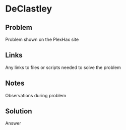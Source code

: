 # DeClastley

## Problem

Problem shown on the PlexHax site

## Links

Any links to files or scripts needed to solve the problem

## Notes

Observations during problem

## Solution

Answer
